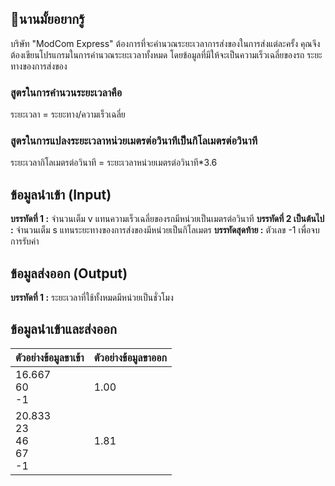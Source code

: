 ## 💸นานมั้ยอยากรู้
บริษัท "ModCom Express" ต้องการที่จะคำนวณระยะเวลาการส่งของในการส่งแต่ละครั้ง คุณจึงต้องเขียนโปรแกรมในการคำนวณระยะเวลาทั้งหมด โดยข้อมูลที่มีให้จะเป็นความเร็วเฉลี่ยของรถ ระยะทางของการส่งของ

### สูตรในการคำนวนระยะเวลาคือ
ระยะเวลา = ระยะทาง/ความเร็วเฉลี่ย

### สูตรในการแปลงระยะเวลาหน่วยเมตรต่อวินาทีเป็นกิโลเมตรต่อวินาที
ระยะเวลากิโลเมตรต่อวินาที = ระยะเวลาหน่วยเมตรต่อวินาที*3.6

## ข้อมูลนำเข้า (Input) 
**บรรทัดที่ 1 :**  จำนวนเต็ม v แทนความเร็วเฉลี่ยของรถมีหน่วยเป็นเมตรต่อวินาที
**บรรทัดที่ 2 เป็นต้นไป :**  จำนวนเต็ม s แทนระยะทางของการส่งของมีหน่วยเป็นกิโลเมตร
**บรรทัดสุดท้าย :**  ตัวเลข -1 เพื่อจบการรับค่า

## ข้อมูลส่งออก (Output)
**บรรทัดที่ 1 :** ระยะเวลาที่ใช้ทั้งหมดมีหน่วยเป็นชั่วโมง

## ข้อมูลนำเข้าและส่งออก
|**ตัวอย่างข้อมูลขาเข้า**|**ตัวอย่างข้อมูลขาออก**|
|-----------------------|-----------------------|
| 16.667<br>60<br>-1 	| 1.00 	|
| 20.833    <br>23<br>46<br>67<br>-1 	| 1.81 	|
